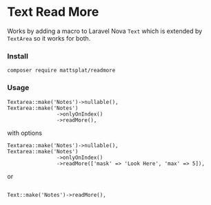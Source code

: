 # Text Read More


Works by adding a macro to Laravel Nova `Text` which is extended by `TextArea` so it works for both.

### Install

```$xslt
composer require mattsplat/readmore
```

### Usage

```$xslt
Textarea::make('Notes')->nullable(),
Textarea::make('Notes')
                ->onlyOnIndex()
                ->readMore(),
```

with options

```$xslt
Textarea::make('Notes')->nullable(),
Textarea::make('Notes')
                ->onlyOnIndex()
                ->readMore(['mask' => 'Look Here', 'max' => 5]),
```

or

```$xslt

Text::make('Notes')->readMore(),

```
